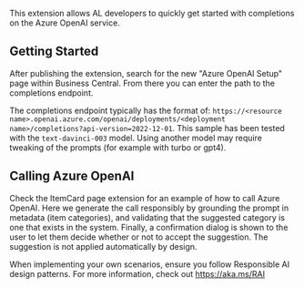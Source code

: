 This extension allows AL developers to quickly get started with completions on the Azure OpenAI service.

## Getting Started

After publishing the extension, search for the new "Azure OpenAI Setup" page within Business Central. From there you can enter the path to the completions endpoint.

The completions endpoint typically has the format of: `https://<resource name>.openai.azure.com/openai/deployments/<deployment name>/completions?api-version=2022-12-01`.
This sample has been tested with the `text-davinci-003` model. Using another model may require tweaking of the prompts (for example with turbo or gpt4).

## Calling Azure OpenAI

Check the ItemCard page extension for an example of how to call Azure OpenAI.
Here we generate the call responsibly by grounding the prompt in metadata (item categories), and validating that the suggested category is one that exists in the system.
Finally, a confirmation dialog is shown to the user to let them decide whether or not to accept the suggestion. The suggestion is not applied automatically by design.

When implementing your own scenarios, ensure you follow Responsible AI design patterns. For more information, check out https://aka.ms/RAI
